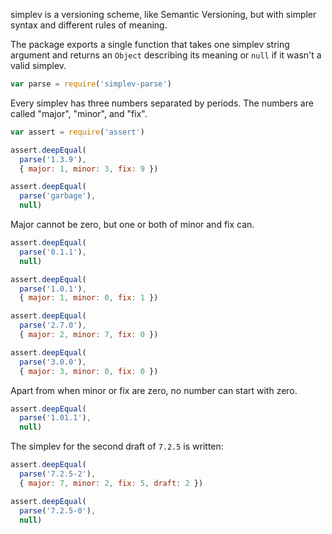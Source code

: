 simplev is a versioning scheme, like Semantic Versioning, but with simpler syntax and different rules of meaning.

The package exports a single function that takes one simplev string argument and returns an `Object` describing its meaning or `null` if it wasn't a valid simplev.

```javascript
var parse = require('simplev-parse')
```

Every simplev has three numbers separated by periods. The numbers are called "major", "minor", and "fix".

```javascript
var assert = require('assert')

assert.deepEqual(
  parse('1.3.9'),
  { major: 1, minor: 3, fix: 9 })

assert.deepEqual(
  parse('garbage'),
  null)
```

Major cannot be zero, but one or both of minor and fix can.

```javascript
assert.deepEqual(
  parse('0.1.1'),
  null)

assert.deepEqual(
  parse('1.0.1'),
  { major: 1, minor: 0, fix: 1 })

assert.deepEqual(
  parse('2.7.0'),
  { major: 2, minor: 7, fix: 0 })

assert.deepEqual(
  parse('3.0.0'),
  { major: 3, minor: 0, fix: 0 })
```

Apart from when minor or fix are zero, no number can start with zero.

```javascript
assert.deepEqual(
  parse('1.01.1'),
  null)
```

The simplev for the second draft of `7.2.5` is written:

```javascript
assert.deepEqual(
  parse('7.2.5-2'),
  { major: 7, minor: 2, fix: 5, draft: 2 })

assert.deepEqual(
  parse('7.2.5-0'),
  null)
```
